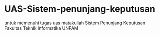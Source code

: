 # UAS-Sistem-penunjang-keputusan
untuk memenuhi tugas uas matakuliah Sistem Penunjang Keputusan Fakultas Teknik Informatika UNPAM
